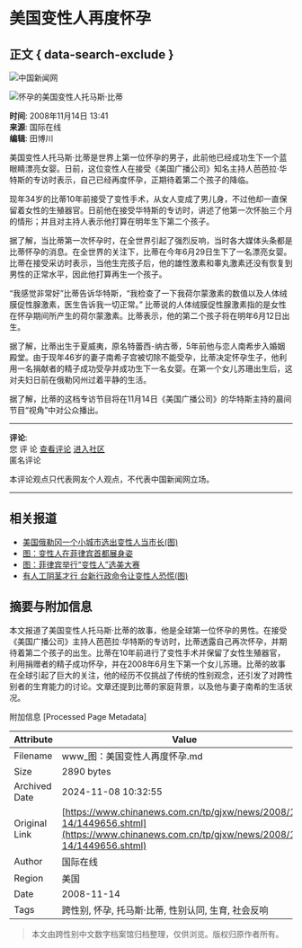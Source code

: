 # 美国变性人再度怀孕

## 正文 { data-search-exclude }


![中国新闻网](http://i5.chinanews.com/images/images1/logo2.gif)

![怀孕的美国变性人托马斯·比蒂](U179P4T8D1449656F107DT20081114134122.jpg)

**时间**: 2008年11月14日 13:41  
**来源**: 国际在线  
**编辑**: 田博川  

美国变性人托马斯·比蒂是世界上第一位怀孕的男子，此前他已经成功生下一个蓝眼睛漂亮女婴。日前，这位变性人在接受《美国广播公司》知名主持人芭芭拉·华特斯的专访时表示，自己已经再度怀孕，正期待着第二个孩子的降临。

现年34岁的比蒂10年前接受了变性手术，从女人变成了男儿身，不过他却一直保留着女性的生殖器官。日前他在接受华特斯的专访时，讲述了他第一次怀胎三个月的情形；并且对主持人表示他打算在明年生下第二个孩子。

据了解，当比蒂第一次怀孕时，在全世界引起了强烈反响，当时各大媒体头条都是比蒂怀孕的消息。在全世界的关注下，比蒂在今年6月29日生下了一名漂亮女婴。比蒂在接受采访时表示，当他生完孩子后，他的雄性激素和睾丸激素还没有恢复到男性的正常水平，因此他打算再生一个孩子。

“我感觉非常好”比蒂告诉华特斯，“我检查了一下我荷尔蒙激素的数值以及人体绒膜促性腺激素，医生告诉我一切正常。” 比蒂说的人体绒膜促性腺激素指的是女性在怀孕期间所产生的荷尔蒙激素。比蒂表示，他的第二个孩子将在明年6月12日出生。

据了解，比蒂出生于夏威夷，原名特蕾西-纳古蒂，5年前他与恋人南希步入婚姻殿堂。由于现年46岁的妻子南希子宫被切除不能受孕，比蒂决定怀孕生子，他利用一名捐献者的精子成功受孕并成功生下一名女婴。在第一个女儿苏珊出生后，这对夫妇日前在俄勒冈州过着平静的生活。

据了解，比蒂的这档专访节目将在11月14日《美国广播公司》的华特斯主持的晨间节目“视角”中对公众播出。

---

**评论**:  
您 评 论 [查看评论](http://comment.chinanews.com.cn/comments/comments.php?newsid=1449656) [进入社区](http://bbs.chinanews.com.cn)  
匿名评论  

本评论观点只代表网友个人观点，不代表中国新闻网立场。

---

## 相关报道

- [美国俄勒冈一个小城市选出变性人当市长(图)](http://www.chinanews.com.cn/gj/ywdd2/news/2008/11-09/1442506.shtml) 
- [图：变性人在菲律宾首都展身姿](http://www.chinanews.com.cn/gj/kong/news/2008/10-18/1416829.shtml)
- [图：菲律宾举行“变性人”选美大赛](http://www.chinanews.com.cn/tp/news/2008/10-08/1404425.shtml)
- [有人工阴茎才行 台新行政命令让变性人恐慌(图)](http://www.chinanews.com.cn/tw/mswx/news/2008/09-24/1391942.shtml)

## 摘要与附加信息

<!-- tcd_abstract -->
本文报道了美国变性人托马斯·比蒂的故事，他是全球第一位怀孕的男性。在接受《美国广播公司》主持人芭芭拉·华特斯的专访时，比蒂透露自己再次怀孕，并期待着第二个孩子的出生。比蒂在10年前进行了变性手术并保留了女性生殖器官，利用捐赠者的精子成功怀孕，并在2008年6月生下第一个女儿苏珊。比蒂的故事在全球引起了巨大的关注，他的经历不仅挑战了传统的性别观念，还引发了对跨性别者的生育能力的讨论。文章还提到比蒂的家庭背景，以及他与妻子南希的生活状况。
<!-- tcd_abstract_end -->

附加信息 [Processed Page Metadata]

| Attribute       | Value                                  |
|-----------------|----------------------------------------|
| Filename        | www_图：美国变性人再度怀孕.md                             |
| Size            | 2890 bytes                           |
| Archived Date   | 2024-11-08 10:32:55                             |
| Original Link   | [https://www.chinanews.com.cn/tp/gjxw/news/2008/11-14/1449656.shtml](https://www.chinanews.com.cn/tp/gjxw/news/2008/11-14/1449656.shtml)                       |
| Author          | 国际在线                               |
| Region          | 美国                               |
| Date            | 2008-11-14                                 |
| Tags            | 跨性别, 怀孕, 托马斯·比蒂, 性别认同, 生育, 社会反响                                 |
>
> 本文由跨性别中文数字档案馆归档整理，仅供浏览。版权归原作者所有。
>